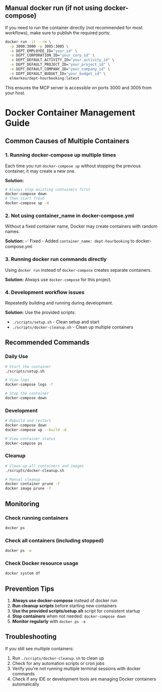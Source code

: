 ## Manual docker run (if not using docker-compose)

If you need to run the container directly (not recommended for most workflows), make sure to publish the required ports:

```bash
docker run -it --rm \
  -p 3000:3000 -p 3005:3005 \
  -e DEPT_EMPLOYEE_ID="your_id" \
  -e DEPT_CORPORATION_ID="your_corp_id" \
  -e DEPT_DEFAULT_ACTIVITY_ID="your_activity_id" \
  -e DEPT_DEFAULT_PROJECT_ID="your_project_id" \
  -e DEPT_DEFAULT_COMPANY_ID="your_company_id" \
  -e DEPT_DEFAULT_BUDGET_ID="your_budget_id" \
  elmarkou/dept-hourbooking:latest
```

This ensures the MCP server is accessible on ports 3000 and 3005 from your host.

# Docker Container Management Guide

## Common Causes of Multiple Containers

### 1. **Running docker-compose up multiple times**

Each time you run `docker-compose up` without stopping the previous container, it may create a new one.

**Solution:**

```bash
# Always stop existing containers first
docker-compose down
# Then start fresh
docker-compose up -d
```

### 2. **Not using container_name in docker-compose.yml**

Without a fixed container name, Docker may create containers with random names.

**Solution:** ✅ Fixed - Added `container_name: dept-hourbooking` to docker-compose.yml

### 3. **Running docker run commands directly**

Using `docker run` instead of `docker-compose` creates separate containers.

**Solution:** Always use `docker-compose` for this project.

### 4. **Development workflow issues**

Repeatedly building and running during development.

**Solution:** Use the provided scripts:

- `./scripts/setup.sh` - Clean setup and start
- `./scripts/docker-cleanup.sh` - Clean up multiple containers

## Recommended Commands

### Daily Use

```bash
# Start the container
./scripts/setup.sh

# View logs
docker-compose logs -f

# Stop the container
docker-compose down
```

### Development

```bash
# Rebuild and restart
docker-compose down
docker-compose up --build -d

# View container status
docker-compose ps
```

### Cleanup

```bash
# Clean up all containers and images
./scripts/docker-cleanup.sh

# Manual cleanup
docker container prune -f
docker image prune -f
```

## Monitoring

### Check running containers

```bash
docker ps
```

### Check all containers (including stopped)

```bash
docker ps -a
```

### Check Docker resource usage

```bash
docker system df
```

## Prevention Tips

1. **Always use docker-compose** instead of docker run
2. **Run cleanup scripts** before starting new containers
3. **Use the provided scripts/setup.sh** script for consistent startup
4. **Stop containers** when not needed: `docker-compose down`
5. **Monitor regularly** with `docker ps -a`

## Troubleshooting

If you still see multiple containers:

1. Run `./scripts/docker-cleanup.sh` to clean up
2. Check for any automation scripts or cron jobs
3. Verify you're not running multiple terminal sessions with docker commands
4. Check if any IDE or development tools are managing Docker containers automatically
